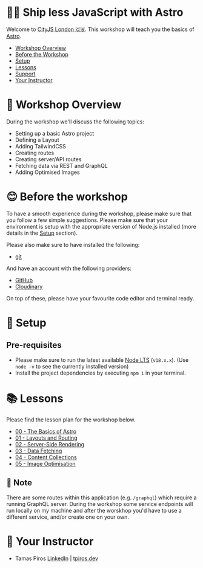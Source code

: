 # 🧑‍💻 Ship less JavaScript with Astro

Welcome to [CityJS London 🇬🇧](https://london.cityjs.org). This workshop will teach you the basics of [Astro](https://astro.build).

- [Workshop Overview](#-workshop-overview)
- [Before the Workshop](#-before-the-workshop)
- [Setup](#-setup)
- [Lessons](#-lessons)
- [Support](#-support)
- [Your Instructor](#-instructor)

# 🤝 Workshop Overview

During the workshop we'll discuss the following topics:

- Setting up a basic Astro project
- Defining a Layout
- Adding TailwindCSS
- Creating routes
- Creating server/API routes
- Fetching data via REST and GraphQL
- Adding Optimised Images

# 😊 Before the workshop

To have a smooth experience during the workshop, please make sure that you follow a few simple suggestions. Please make sure that your environment is setup with the appropriate version of Node.js installed (more details in the [Setup](#-setup) section).

Please also make sure to have installed the following:

- [git](https://git-scm.com/)

And have an account with the following providers:

- [GitHub](https://github.com)
- [Cloudinary](https://cloudinary.com)

On top of these, please have your favourite code editor and terminal ready.

# 🧮 Setup

## Pre-requisites

- Please make sure to run the latest available [Node LTS](https://nodejs.org/en/download/) (`v18.x.x`). (Use `node -v` to see the currently installed version)
- Install the project dependencies by executing `npm i` in your terminal.

# 📚 Lessons

Please find the lesson plan for the workshop below.

- [00 - The Basics of Astro](lessons/00-the-basics-of-astro.md)
- [01 - Layouts and Routing](lessons/01-layouts-and-routing.md)
- [02 - Server-Side Rendering](lessons/02-server-side-rendering.md)
- [03 - Data Fetching](lessons/03-data-fetching.md)
- [04 - Content Collections](lessons/04-content-collections.md)
- [05 - Image Optimisation](lessons/05-image-optimisation.md)

## 📝 Note

There are some routes within this application (e.g. `/graphql`) which require a running GraphQL server. During the workshop some service endpoints will run locally on my machine and after the worskhop you'd have to use a different service, and/or create one on your own.

# 👋 Your Instructor

- Tamas Piros [LinkedIn](https://linkedin.com/in/tpiros) | [tpiros.dev](https://tpiros.dev)
